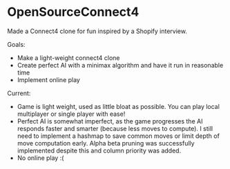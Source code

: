 # OpenSourceConnect4

Made a Connect4 clone for fun inspired by a Shopify interview. 

Goals:
* Make a light-weight connect4 clone
* Create perfect AI with a minimax algorithm and have it run in reasonable time
* Implement online play

Current:
* Game is light weight, used as little bloat as possible. You can play local multiplayer or single player with ease!
* Perfect AI is somewhat imperfect, as the game progresses the AI responds faster and smarter (because less moves to compute). I still need to implement a hashmap to save common moves or limit depth of move computation early. Alpha beta pruning was successfully implemented despite this and column priority was added.
* No online play :( 
